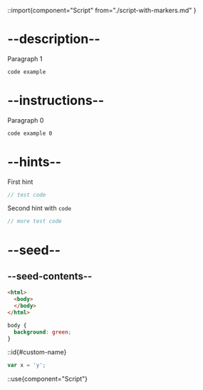 ::import{component="Script" from="./script-with-markers.md" }

# --description--

Paragraph 1

```html
code example
```

# --instructions--

Paragraph 0

```html
code example 0
```

# --hints--

First hint

```js
// test code
```

Second hint with <code>code</code>

```js
// more test code
```


# --seed--

## --seed-contents--

```html
<html>
  <body>
  </body>
</html>
```

```css
body {
  background: green;
}
```

::id{#custom-name}

```js
var x = 'y';
```

::use{component="Script"}
